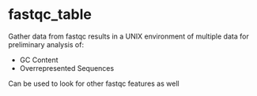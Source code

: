 # fastqc_table
Gather data from fastqc results in a UNIX environment of multiple data for preliminary analysis of:
  - GC Content
  - Overrepresented Sequences
  
Can be used to look for other fastqc features as well
